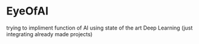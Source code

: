 # EyeOfAI
trying to impliment function of AI using state of the art Deep Learning (just integrating already made projects)
